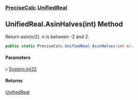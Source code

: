 ### [PreciseCalc](PreciseCalc.md 'PreciseCalc').[UnifiedReal](PreciseCalc.UnifiedReal.md 'PreciseCalc.UnifiedReal')

## UnifiedReal.AsinHalves(int) Method

Return asin(n/2). n is between -2 and 2.

```csharp
public static PreciseCalc.UnifiedReal AsinHalves(int n);
```
#### Parameters

<a name='PreciseCalc.UnifiedReal.AsinHalves(int).n'></a>

`n` [System.Int32](https://docs.microsoft.com/en-us/dotnet/api/System.Int32 'System.Int32')

#### Returns
[UnifiedReal](PreciseCalc.UnifiedReal.md 'PreciseCalc.UnifiedReal')